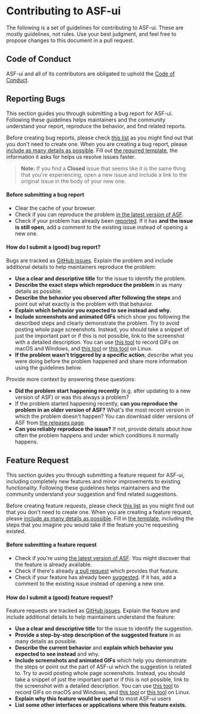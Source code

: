 # Contributing to ASF-ui

The following is a set of guidelines for contributing to ASF-ui. These are mostly guidelines, not rules. Use your best judgment, and feel free to propose changes to this document in a pull request.

## Code of Conduct

ASF-ui and all of its contributors are obligated to uphold the [Code of Conduct](CODE_OF_CONDUCT.md).

## Reporting Bugs

This section guides you through submitting a bug report for ASF-ui. Following these guidelines helps maintainers and the community understand your report, reproduce the behavior, and find related reports.

Before creating bug reports, please check [this list](#before-submitting-a-bug-report) as you might find out that you don't need to create one. When you are creating a bug report, please [include as many details as possible](#how-do-i-submit-a-good-bug-report). Fill out [the required template](ISSUE_TEMPLATE/bug_report.md), the information it asks for helps us resolve issues faster.

> **Note:** If you find a **Closed** issue that seems like it is the same thing that you're experiencing, open a new issue and include a link to the original issue in the body of your new one.

#### Before submitting a bug report

* Clear the cache of your browser.
* Check if you can reproduce the problem [in the latest version of ASF](https://github.com/JustArchiNET/ArchiSteamFarm/releases/latest).
* Check if your problem has already been [reported](https://github.com/JustArchiNET/ASF-ui/issues). If it has **and the issue is still open**, add a comment to the existing issue instead of opening a new one.

#### How do I submit a (good) bug report?

Bugs are tracked as [GitHub issues](https://guides.github.com/features/issues/). Explain the problem and include additional details to help maintainers reproduce the problem:

* **Use a clear and descriptive title** for the issue to identify the problem.
* **Describe the exact steps which reproduce the problem** in as many details as possible.
* **Describe the behavior you observed after following the steps** and point out what exactly is the problem with that behavior.
* **Explain which behavior you expected to see instead and why.**
* **Include screenshots and animated GIFs** which show you following the described steps and clearly demonstrate the problem. Try to avoid posting whole page screenshots. Instead, you should take a snippet of just the important part or if this is not possible, link to the screenshot with a detailed description. You can use [this tool](https://www.cockos.com/licecap/) to record GIFs on macOS and Windows, and [this tool](https://github.com/colinkeenan/silentcast) or [this tool](https://github.com/GNOME/byzanz) on Linux.
* **If the problem wasn't triggered by a specific action**, describe what you were doing before the problem happened and share more information using the guidelines below.

Provide more context by answering these questions:

* **Did the problem start happening recently** (e.g. after updating to a new version of ASF) or was this always a problem?
* If the problem started happening recently, **can you reproduce the problem in an older version of ASF?** What's the most recent version in which the problem doesn't happen? You can download older versions of ASF from [the releases page](https://github.com/JustArchiNET/ArchiSteamFarm/releases).
* **Can you reliably reproduce the issue?** If not, provide details about how often the problem happens and under which conditions it normally happens.

## Feature Request

This section guides you through submitting a feature request for ASF-ui, including completely new features and minor improvements to existing functionality. Following these guidelines helps maintainers and the community understand your suggestion and find related suggestions.

Before creating feature requests, please check [this list](#before-submitting-a-feature-request) as you might find out that you don't need to create one. When you are creating a feature request, please [include as many details as possible](#how-do-i-submit-a-good-feature-request). Fill in [the template](ISSUE_TEMPLATE/feature_request.md), including the steps that you imagine you would take if the feature you're requesting existed.

#### Before submitting a feature request

* Check if you're using [the latest version of ASF](https://github.com/JustArchiNET/ArchiSteamFarm/releases/latest). You might discover that the feature is already available.
* Check if there's already [a pull request](https://github.com/JustArchiNET/ASF-ui/pulls) which provides that feature.
* Check if your feature has already been [suggested](https://github.com/JustArchiNET/ASF-ui/issues). If it has, add a comment to the existing issue instead of opening a new one.

#### How do I submit a (good) feature request?

Feature requests are tracked as [GitHub issues](https://github.com/JustArchiNET/ASF-ui/issues). Explain the feature and include additional details to help maintainers understand the feature:

* **Use a clear and descriptive title** for the issue to identify the suggestion.
* **Provide a step-by-step description of the suggested feature** in as many details as possible.
* **Describe the current behavior** and **explain which behavior you expected to see instead** and why.
* **Include screenshots and animated GIFs** which help you demonstrate the steps or point out the part of ASF-ui which the suggestion is related to. Try to avoid posting whole page screenshots. Instead, you should take a snippet of just the important part or if this is not possible, link to the screenshot with a detailed description. You can use [this tool](https://www.cockos.com/licecap/) to record GIFs on macOS and Windows, and [this tool](https://github.com/colinkeenan/silentcast) or [this tool](https://github.com/GNOME/byzanz) on Linux.
* **Explain why this feature would be useful** to most ASF-ui users
* **List some other interfaces or applications where this feature exists.**
